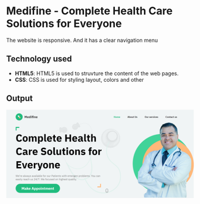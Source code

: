 # Medifine - Complete Health Care Solutions for Everyone
The website is responsive. And it has a clear navigation menu
## Technology used
- **HTML5**: HTML5 is used to struvture the content of the web pages.
- **CSS**: CSS is used for styling layout, colors and other
## Output
![Website Screenshot](output.png)
